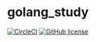 # golang_study

[![CircleCI](https://circleci.com/gh/hedgehoCrow/golang_study/tree/master.svg?style=svg)](https://circleci.com/gh/hedgehoCrow/golang_study/tree/master)
[![GitHub license](https://img.shields.io/github/license/hedgehoCrow/golang_study)](https://github.com/hedgehoCrow/golang_study/blob/master/LICENSE)

